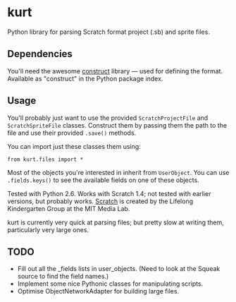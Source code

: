 
# kurt

Python library for parsing Scratch format project (.sb) and sprite files.


## Dependencies

You'll need the awesome [construct](http://construct.wikispaces.com/) library — used for defining the format. Available as "construct" in the Python package index.


## Usage

You'll probably just want to use the provided `ScratchProjectFile` and `ScratchSpriteFile` classes. Construct them by passing them the path to the file and use their provided `.save()` methods.

You can import just these classes them using:

    from kurt.files import *

Most of the objects you're interested in inherit from `UserObject`. You can 
use `.fields.keys()` to see the available fields on one of these objects.

Tested with Python 2.6.
Works with Scratch 1.4; not tested with earlier versions, but probably works.
[Scratch](http://scratch.mit.edu/) is created by the Lifelong Kindergarten Group at the MIT Media Lab.

kurt is currently very quick at parsing files; but pretty slow at writing them, particularly very large ones.

## TODO

- Fill out all the _fields lists in user_objects. (Need to look at the Squeak source to find the field names.)
- Implement some nice Pythonic classes for manipulating scripts.
- Optimise ObjectNetworkAdapter for building large files.
